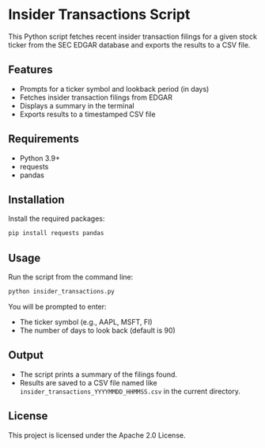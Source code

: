 # Insider Transactions Script

This Python script fetches recent insider transaction filings for a given stock ticker from the SEC EDGAR database and exports the results to a CSV file.

## Features
- Prompts for a ticker symbol and lookback period (in days)
- Fetches insider transaction filings from EDGAR
- Displays a summary in the terminal
- Exports results to a timestamped CSV file

## Requirements
- Python 3.9+
- requests
- pandas

## Installation
Install the required packages:

```bash
pip install requests pandas
```

## Usage
Run the script from the command line:

```bash
python insider_transactions.py
```

You will be prompted to enter:
- The ticker symbol (e.g., AAPL, MSFT, FI)
- The number of days to look back (default is 90)

## Output
- The script prints a summary of the filings found.
- Results are saved to a CSV file named like `insider_transactions_YYYYMMDD_HHMMSS.csv` in the current directory.

## License
This project is licensed under the Apache 2.0 License.
